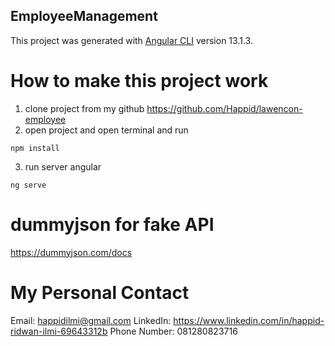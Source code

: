 ## EmployeeManagement

This project was generated with [Angular CLI](https://github.com/angular/angular-cli) version 13.1.3.

# How to make this project work

1. clone project from my github https://github.com/Happid/lawencon-employee
2. open project and open terminal and run

```console
npm install
```

3. run server angular

```console
ng serve
```

# dummyjson for fake API

https://dummyjson.com/docs

# My Personal Contact

Email: happidilmi@gmail.com
LinkedIn: https://www.linkedin.com/in/happid-ridwan-ilmi-69643312b
Phone Number: 081280823716
